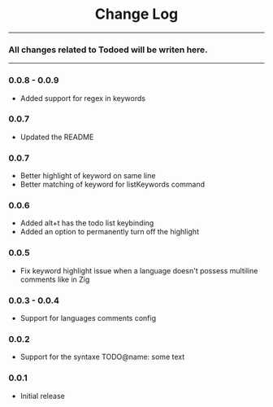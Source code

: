 <div align="center">
	<h1>Change Log</h1>
</div>

---

### All changes related to Todoed will be writen here.

---

### 0.0.8 - 0.0.9
- Added support for regex in keywords

### 0.0.7
- Updated the README

### 0.0.7
- Better highlight of keyword on same line
- Better matching of keyword for listKeywords command

### 0.0.6
- Added alt+t has the todo list keybinding
- Added an option to permanently turn off the highlight

### 0.0.5
- Fix keyword highlight issue when a language doesn't possess multiline comments like in Zig

### 0.0.3 - 0.0.4
- Support for languages comments config

### 0.0.2
- Support for the syntaxe TODO@name: some text

### 0.0.1
- Initial release

